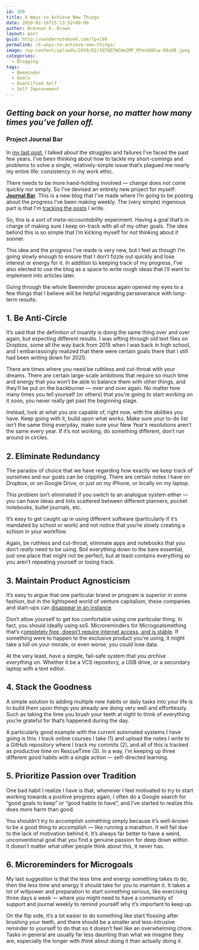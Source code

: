 ```yaml
---
id: 199
title: 6 Ways to Achieve New Things
date: 2020-02-16T15:13:52+00:00
author: Brennan K. Brown
layout: post
guid: http://wandernotebook.com/?p=199
permalink: /6-ways-to-achieve-new-things/
image: /wp-content/uploads/2020/02/1DTAD7WCmm2MF_MYenGbDcw-88x88.jpeg
categories:
  - Blogging
tags:
  - Beeminder
  - Goals
  - Quantified Self
  - Self Improvement
---
```

## _Getting back on your horse, no matter how many times you’ve fallen off._

### Project Journal Bar

In <a target="_blank" rel="noreferrer noopener" href="https://medium.com/@brennanbrown/goal-failure-bc3a39a0f418">my last post</a>, I talked about the struggles and failures I’ve faced the past few years. I’ve been thinking about how to tackle my short-comings and problems to solve a single, relatively-simple issue that’s plagued me nearly my entire life: consistency in my work ethic.

There needs to be more hand-holding involved — change does not come quickly nor simply. So I’ve devised an entirely new project for myself: <a href="https://journal.bar/" target="_blank" rel="noreferrer noopener"><strong>Journal Bar</strong></a>. This is a new blog that I’ve made where I’m going to be posting about the progress I’ve been making weekly. The (very simple) ingenious part is that I’m <a href="https://www.beeminder.com/brennanbrown/journalbar" target="_blank" rel="noreferrer noopener">tracking the posts</a> I write.

So, this is a sort of _meta-accountability_ experiment. Having a goal that’s in charge of making sure I keep on-track with all of my other goals. The idea behind this is so simple that I’m kicking myself for not thinking about it sooner.

This idea and the progress I’ve made is very new, but I feel as though I’m going slowly enough to ensure that I don’t fizzle out quickly and lose interest or energy for it. In addition to keeping track of my progress, I’ve also elected to use the blog as a space to write rough ideas that I’ll want to implement into articles later.

Going through the whole Beeminder process again opened my eyes to a few things that I believe will be helpful regarding perseverance with long-term results:

<!--more-->

## <b>1. Be Anti-Circle</b> 

It’s said that the definition of insanity is doing the same thing over and over again, but expecting different results. I was sifting through old text files on Dropbox, some all the way back from 2015 when I was back in high school, and I embarrassingly realized that there were certain goals there that I _still_ had been writing down for 2020.  
  
There are times where you need be ruthless and cut-throat with your dreams. There are certain large-scale ambitions that require so much time and energy that you won’t be able to balance them with other things, and they’ll be put on the backburner — over and over again. No matter how many times you tell yourself (or others) that you’re going to start working on it soon, you never really get past the beginning stage.

Instead, look at what you _are_ capable of, right now, with the abilities you have. Keep going with it, build upon what works. Make sure your to-do list isn’t the same thing everyday, make sure your New Year’s resolutions aren’t the same every year. If it’s not working, do something different, don’t run around in circles.

## 2. Eliminate Redundancy 

The paradox of choice that we have regarding how exactly we keep track of ourselves and our goals can be crippling. There are certain notes I have on Dropbox, or on Google Drive, or just on my iPhone, or locally on my laptop.

This problem isn’t eliminated if you switch to an analogue system either — you can have ideas and lists scattered between different planners, pocket notebooks, bullet journals, etc.

It’s easy to get caught up in using different software (particularly if it’s mandated by school or work) and not notice that you’re slowly creating a schism in your workflow.

Again, be ruthless and cut-throat, eliminate apps and notebooks that you don’t _really_ need to be using. Boil everything down to the bare essential, just one place that might not be perfect, but at least contains everything so you aren’t repeating yourself or losing track.

## 3. Maintain Product Agnosticism 

It’s easy to argue that one particular brand or program is superior in some fashion, but in the lightspeed world of venture capitalism, these companies and start-ups can <a href="https://ourincrediblejourney.tumblr.com/" target="_blank" rel="noreferrer noopener">disappear in an instance</a>.

Don’t allow yourself to get too comfortable using one particular thing. In fact, you should ideally using so5. Microreminders for Microgoalsmething that’s c<a href="https://alternativeto.net/" target="_blank" rel="noreferrer noopener">ompletely free, doesn’t require internet access, and is stable</a>. If something were to happen to the exclusive product you’re using, it might take a toll on your morale, or even worse, you could lose data.

At the very least, have a simple, fail-safe system that you _archive everything_ on. Whether it be a VCS repository, a USB drive, or a secondary laptop with a text editor.

## <b>4. Stack the Goodness</b> 

A simple solution to adding multiple new habits or daily tasks into your life is to build them upon things you already are doing very well and effortlessly. Such as taking the time you brush your teeth at night to think of everything you’re grateful for that’s happened during the day.

A particularly good example with the current automated systems I have going is this: I track online courses I take (1) and upload the notes I write to a GitHub repository where I track my commits (2), and all of this is tracked as productive time on RescueTime (3). In a way, I’m keeping up three different good habits with a single action — self-directed learning.

## 5. Prioritize Passion over Tradition 

One bad habit I realize I have is that, whenever I feel motivated to try to start working towards a positive progress again, I often do a Google search for “good goals to keep” or “good habits to have”, and I’ve started to realize this does more harm than good.

You shouldn’t try to accomplish something simply because it’s well-known to be a good thing to accomplish — like running a marathon. It will fail due to the lack of motivation behind it. It’s always far better to have a weird, unconventional goal that you find a genuine passion for deep down within. It doesn’t matter what other people think about this, it never has.

## 6. Microreminders for Microgoals 

My last suggestion is that the less time and energy something takes to do, then the less time and energy it should take for you to maintain it. It takes a lot of willpower and preparation to start something serious, like exercising three days a week — where you might need to have a community of support and journal weekly to remind yourself why it’s important to keep up.

On the flip side, it’s a lot easier to do something like start flossing after brushing your teeth, and there should be a smaller and less-intrusive reminder to yourself to do that so it doesn’t feel like an overwhelming chore. Tasks in general are usually far less daunting than what we imagine they are, especially the longer with _think_ about doing it than actually doing it.